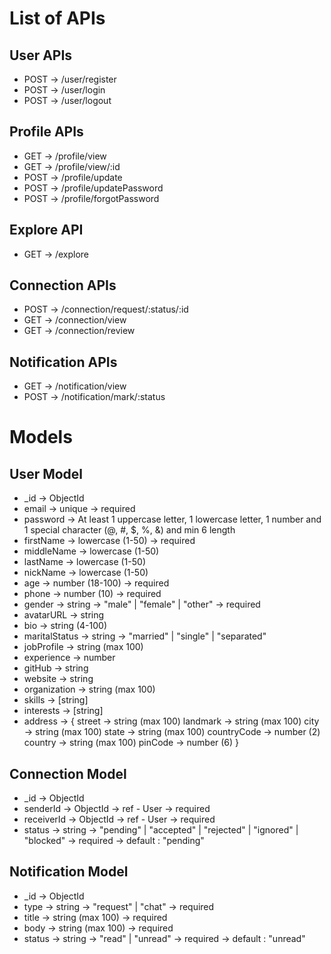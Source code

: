 # List of APIs

## User APIs

- POST -> /user/register
- POST -> /user/login
- POST -> /user/logout

## Profile APIs

- GET -> /profile/view
- GET -> /profile/view/:id
- POST -> /profile/update
- POST -> /profile/updatePassword
- POST -> /profile/forgotPassword

## Explore API

- GET -> /explore

## Connection APIs

- POST -> /connection/request/:status/:id
- GET -> /connection/view
- GET -> /connection/review

## Notification APIs

- GET -> /notification/view
- POST -> /notification/mark/:status

# Models

## User Model

- \_id -> ObjectId
- email -> unique -> required
- password -> At least 1 uppercase letter, 1 lowercase letter, 1 number and 1 special character (@, #, $, %, &) and min 6 length
- firstName -> lowercase (1-50) -> required
- middleName -> lowercase (1-50)
- lastName -> lowercase (1-50)
- nickName -> lowercase (1-50)
- age -> number (18-100) -> required
- phone -> number (10) -> required
- gender -> string -> "male" | "female" | "other" -> required
- avatarURL -> string
- bio -> string (4-100)
- maritalStatus -> string -> "married" | "single" | "separated"
- jobProfile -> string (max 100)
- experience -> number
- gitHub -> string
- website -> string
- organization -> string (max 100)
- skills -> [string]
- interests -> [string]
- address -> {
  street -> string (max 100)
  landmark -> string (max 100)
  city -> string (max 100)
  state -> string (max 100)
  countryCode -> number (2)
  country -> string (max 100)
  pinCode -> number (6)
  }

## Connection Model

- \_id -> ObjectId
- senderId -> ObjectId -> ref - User -> required
- receiverId -> ObjectId -> ref - User -> required
- status -> string -> "pending" | "accepted" | "rejected" | "ignored" | "blocked" -> required -> default : "pending"

## Notification Model

- \_id -> ObjectId
- type -> string -> "request" | "chat" -> required
- title -> string (max 100) -> required
- body -> string (max 100) -> required
- status -> string -> "read" | "unread" -> required -> default : "unread"
